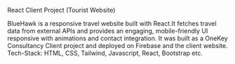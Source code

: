 React Client Project (Tourist Website)

BlueHawk is a responsive travel website built with React.It fetches travel data from external APIs and provides an engaging, mobile-friendly UI responsive with animations and contact integration. It was built as a OneKey Consultancy Client project and deployed on Firebase and the client website.
Tech-Stack: HTML, CSS, Tailwind, Javascript, React, Bootstrap etc. 
